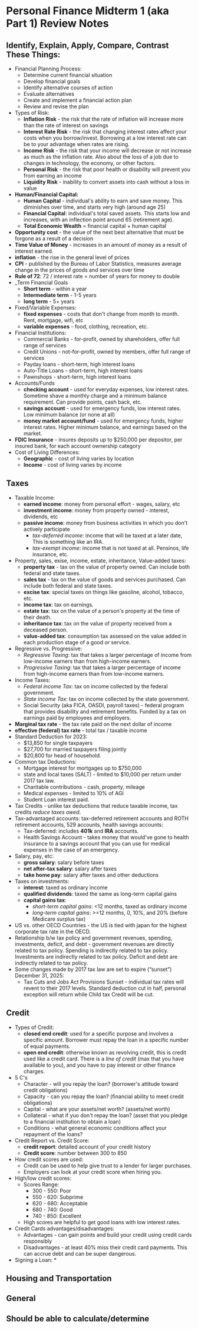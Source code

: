 # Personal Finance Midterm 1 (aka Part 1) Review Notes

## Identify, Explain, Apply, Compare, Contrast These Things:

* Financial Planning Process:
    * Determine current financial situation
    * Develop financial goals
    * Identify alternative courses of action
    * Evaluate alternatives
    * Create and implement a financial action plan
    * Review and revise the plan
* Types of Risk:
    * **Inflation Risk** - the risk that the rate of inflation will increase more than the rate of interest on savings
    * **Interest Rate Risk** - the risk that changing interest rates affect your costs when you borrow/invest. Borrowing at a low interest rate can be to your advantage when rates are rising.
    * **Income Risk** - the risk that your income will decrease or not increase as much as the inflation rate. Also about the loss of a job due to changes in technology, the economy, or other factors.
    * **Personal Risk** - the risk that poor health or disability will prevent you from earning an income
    * **Liquidity Risk** - inability to convert assets into cash without a loss in value 
* **Human/Financial Capital:**
    * **Human Capital** - individual's ability to earn and save money. This diminishes over time, and starts very high (around age 25)
    * **Financial Capital**: individual's total saved assets. This starts low and increases, with an inflection point around 65 (retirement age).
    * **Total Economic Wealth** = financial capital + human capital
* **Opportunity cost** - the value of the next best alternative that must be forgone as a result of a decision
* **Time Value of Money** - increases in an amount of money as a result of interest earned. 
* **inflation** - the rise in the general level of prices
* **CPI** - published by the Bureau of Labor Statistics, measures average change in the prices of goods and services over time
* **Rule of 72**: 72 / interest rate = number of years for money to double
* _Term Financial Goals
    * **Short term** - within a year
    * **Intermediate term** - 1-5 years
    * **long term** - 5+ years
* Fixed/Variable Expenses:
    * **fixed expenses** - costs that don't change from month to month. Rent, mortgage, wifi, etc
    * **variable expenses** - food, clothing, recreation, etc.
* Financial Institutions:
    * Commercial Banks - for-profit, owned by shareholders, offer full range of services
    * Credit Unions - not-for-profit, owned by members, offer full range of services
    * Payday loans - short-term, high interest loans
    * Auto-Title Loans - short-term, high interest loans
    * Pawnshops - short-term, high interest loans
* Accounts/Funds
    * **checking account** - used for everyday expenses, low interest rates. Sometime shave a monthly charge and a minimum balance requirement. Can provide points, cash back, etc.
    * **savings account** - used for emergency funds, low interest rates. Low minimum balance (or none at all)
    * **money market account/fund** - used for emergency funds, higher interest rates. Higher minimum balance, and earnings based on the market. 
* **FDIC Insurance** - insures deposits up to $250,000 per depositor, per insured bank, for each account ownership category
* Cost of Living Differences:
    * **Geographic** - cost of living varies by location
    * **Income** - cost of living varies by income

## Taxes

* Taxable Income:
    * **earned income**: money from personal effort - wages, salary, etc
    * **investment income**: money from property owned - interest, dividends, etc
    * **passive income**: money from business activities in which you don't actively participate
        * _tax-deferred income_: income that will be taxed at a later date, This is something like an IRA.
        * _tax-exempt income_: income that is not taxed at all. Pensinos, life insurance, etc.
* Property, sales, exise, income, estate, inheritance, Value-added taxes:
    * **property tax** - tax on the value of property owned. Can include both federal and state taxes.
    * **sales tax** - tax on the value of goods and services purchased. Can include both federal and state taxes.
    * **excise tax**: special taxes on things like gasoline, alcohol, tobacco, etc. 
    * **income tax**: tax on earnings. 
    * **estate tax**: tax on the value of a person's property at the time of their death.
    * **inheritance tax**: tax on the value of property received from a deceased person.
    * **value-added tax**: consumption tax assessed on the value added in each production stage of a good or service.
* Regressive vs. Progressive:
    * _Regressive Taxing_: tax that takes a larger percentage of income from low-income earners than from high-income earners.
    * _Progressive Taxing_: tax that takes a larger percentage of income from high-income earners than from low-income earners.
* Income Taxes:
    * _Federal income Tax_: tax on income collected by the federal government.
    * _State income Tax_: tax on income collected by the state government.
    * Social Security (aka FICA, OASDI, payroll taxes) - federal program that provides disability and retirement benefits. Funded by a tax on earnings paid by employees and employers. 
* **Marginal tax rate** - the tax rate paid on the next dollar of income
* **effective (federal) tax rate** - total tax / taxable income
* Standard Deduction for 2023:
    * $13,850 for single taxpayers
    * $27,700 for married taxpayers filing jointly
    * $20,800 for head of household.
* Common tax Deductions:
    * Mortgage interest for mortgages up to $750,000
    * state and local taxes (SALT) - limited to $10,000 per return under 2017 tax law.
    * Charitable contributions - cash, property, mileage
    * Medical expenses - limited to 10% of AGI
    * Student Loan interest paid.
* Tax Credits - unlike tax deductions that reduce taxable income, tax credits _reduce taxes owed_. 
* Tax-advantaged accounts: tax-deferred retirement accounts and ROTH retirement accounts, 529 accounts, health savings accounts:
    * Tax-deferred: includes **401k** and **IRA** accounts. 
    * Health Savings Account - takes money that would've gone to health insurance to a savings account that you can use for medical expenses in the case of an emergency.
* Salary, pay, etc:
    * **gross salary**: salary before taxes
    * **net after-tax salary**: salary after taxes
    * **take home pay**: salary after taxes and other deductions
* Taxes on investments:
    * **interest**: taxed as ordinary income
    * **qualified dividends**: taxed the same as long-term capital gains
    * **capital gains tax**: 
        * _short-term capital gains_: <12 months, taxed as ordinary income
        * _long-term capital gains_: >=12 months, 0, 10%, and 20% (before Medicare surplus tax)
* US vs. other OECD Countries - the US is tied with japan for the highest corporate tax rate in the OECD.
* Relationship b/w tax policy and government revenues, spending, investments, deficit, and debt - government revenues are directly related to tax policy. Spending is indirectly related to tax policy. Investments are indirectly related to tax policy. Deficit and debt are indirectly related to tax policy.
* Some changes made by 2017 tax law are set to expire (“sunset”) December 31, 2025:
    * Tax Cuts and Jobs Act Provisions Sunset - individual tax rates will revent to their 2017 levels. Standard deduction cut in half, personal exception will return while Child tax Credit will be cut. 

## Credit

* Types of Credit:
    * **closed end credit**: used for a specific purpose and involves a specific amount. Borrower must repay the loan in a specific number of equal payments.
    * **open end credit**: otherwise known as revolving credit, this is credit used like a credit card. There is a _line of credit_ (max that you have available to you), and you have to pay interest or other finance charges. 
* 5 C's
    * Character - will you repay the loan? (borrower's attitude toward credit obligations)
    * Capacity - can you repay the loan? (financial ability to meet credit obligations)
    * Capital - what are your assets/net worth? (assets/net worth)
    * Collateral - what if yuo don't repay the loan? (asset that you pledge to a financial institution to obtain a loan)
    * Conditions - what general economic conditions affect your repayment of the loans?
* Credit Report vs. Credit Score:
    * **credit report**: detailed account of your credit history
    * **Credit score**: number between 300 to 850
* How credit scores are used:
    * Credit can be used to help give trust to a lender for larger purchases.
    * Employers can look at your credit score when hiring you.
* High/low credit scores:
    * Scores Range:
        * 300 - 550: Poor
        * 550 - 620: Subprime
        * 620 - 680: Acceptable
        * 680 - 740: Good
        * 740 - 850: Excellent
    * High scores are helpful to get good loans with low interest rates. 
* Credit Cards advantages/disadvantages:
    * Advantages - can gain points and build your credit using credit cards responsibly
    * Disadvantages - at least 40% miss their credit card payments. This can accrue debt and can be super dangerous. 
* Signing a Loan:
    * 

## Housing and Transportation

## General

## Should be able to calculate/determine


